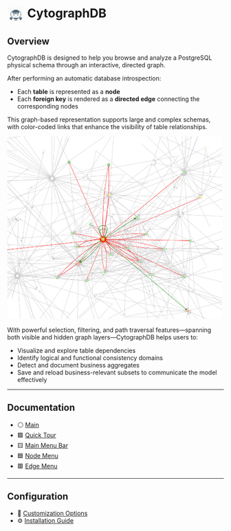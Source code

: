 # <img src="./img/pep-inno2.png" style="width: 40px; vertical-align: top;" /> CytographDB

## Overview

CytographDB is designed to help you browse and analyze a PostgreSQL physical schema through an interactive, directed graph.

After performing an automatic database introspection:

- Each **table** is represented as a **node**
- Each **foreign key** is rendered as a **directed edge** connecting the corresponding nodes

This graph-based representation supports large and complex schemas, with color-coded links that enhance the visibility of table relationships.

<img src="./img/aNetwork.png" style="width: 500px;">

With powerful selection, filtering, and path traversal features—spanning both visible and hidden graph layers—CytographDB helps users to:

- Visualize and explore table dependencies  
- Identify logical and functional consistency domains  
- Detect and document business aggregates  
- Save and reload business-relevant subsets to communicate the model effectively

---

## Documentation
- ⚪️ [Main](./main.md)
- 🟩 [Quick Tour](./quickTour.md)  
- 🟨 [Main Menu Bar](./menuBar.md)  
- 🟦 [Node Menu](./menuNodesSelectHide.md)  
- 🟥 [Edge Menu](./menuEdgesSelectHide.md)  

---

## Configuration

- 🎨 [Customization Options](./customization.md)  
- ⚙️ [Installation Guide](./install.md)  
